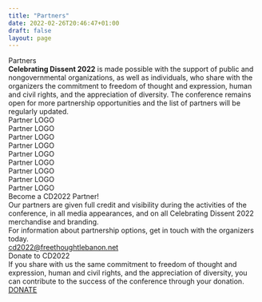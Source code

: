 ```yaml
---
title: "Partners"
date: 2022-02-26T20:46:47+01:00
draft: false
layout: page
---
```


<div class="title">Partners</div>

<div class="partners-blurb">
<strong>Celebrating Dissent 2022</strong> is made possible with the support of public and nongovernmental organizations, as well as individuals, who share with the organizers the commitment to freedom of thought and expression, human and civil rights, and the appreciation of diversity. The conference remains open for more partnership opportunities and the list of partners will be regularly updated.
</div>

<div class="partner-logo">Partner LOGO</div>
<div class="partner-logo">Partner LOGO</div>
<div class="partner-logo">Partner LOGO</div>
<div class="partner-logo">Partner LOGO</div>
<div class="partner-logo">Partner LOGO</div>
<div class="partner-logo">Partner LOGO</div>
<div class="partner-logo">Partner LOGO</div>
<div class="partner-logo">Partner LOGO</div>
<div class="partner-logo">Partner LOGO</div>


<div class="partner-boxes">
<div id="become-partner" class="bg-purple">
	<div class="title">Become a CD2022 Partner!</div>
	<div class="text">Our partners are given full credit and visibility during the activities of the conference, in all media appearances, and on all Celebrating Dissent 2022 merchandise and branding.</div>
	<div>For information about partnership options, get in touch with the organizers today.</div>
	<a class="barid" href="mailto:cd2022@freethoughtlebanon.net">cd2022@freethoughtlebanon.net</a><br>
</div>

<div id="donate-box" class="border-purple">
	<div>
	<div class="title">Donate to CD2022</div>
	<div class="text">If you share with us the same commitment to freedom of thought and expression, human and civil rights, and the appreciation of diversity, you can contribute to the success of the conference through your donation.</div>
	<a class="button" href="">DONATE</a><br>
	</div>
</div>

</div>
